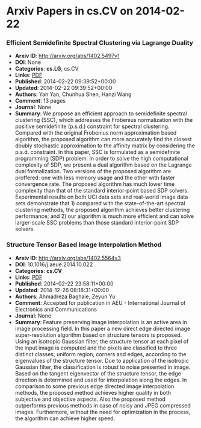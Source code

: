 # Arxiv Papers in cs.CV on 2014-02-22
### Efficient Semidefinite Spectral Clustering via Lagrange Duality
- **Arxiv ID**: http://arxiv.org/abs/1402.5497v1
- **DOI**: None
- **Categories**: **cs.LG**, cs.CV
- **Links**: [PDF](http://arxiv.org/pdf/1402.5497v1)
- **Published**: 2014-02-22 09:39:52+00:00
- **Updated**: 2014-02-22 09:39:52+00:00
- **Authors**: Yan Yan, Chunhua Shen, Hanzi Wang
- **Comment**: 13 pages
- **Journal**: None
- **Summary**: We propose an efficient approach to semidefinite spectral clustering (SSC), which addresses the Frobenius normalization with the positive semidefinite (p.s.d.) constraint for spectral clustering. Compared with the original Frobenius norm approximation based algorithm, the proposed algorithm can more accurately find the closest doubly stochastic approximation to the affinity matrix by considering the p.s.d. constraint. In this paper, SSC is formulated as a semidefinite programming (SDP) problem. In order to solve the high computational complexity of SDP, we present a dual algorithm based on the Lagrange dual formalization. Two versions of the proposed algorithm are proffered: one with less memory usage and the other with faster convergence rate. The proposed algorithm has much lower time complexity than that of the standard interior-point based SDP solvers. Experimental results on both UCI data sets and real-world image data sets demonstrate that 1) compared with the state-of-the-art spectral clustering methods, the proposed algorithm achieves better clustering performance; and 2) our algorithm is much more efficient and can solve larger-scale SSC problems than those standard interior-point SDP solvers.



### Structure Tensor Based Image Interpolation Method
- **Arxiv ID**: http://arxiv.org/abs/1402.5564v3
- **DOI**: 10.1016/j.aeue.2014.10.022
- **Categories**: **cs.CV**
- **Links**: [PDF](http://arxiv.org/pdf/1402.5564v3)
- **Published**: 2014-02-22 23:58:11+00:00
- **Updated**: 2014-12-26 08:18:31+00:00
- **Authors**: Ahmadreza Baghaie, Zeyun Yu
- **Comment**: Accepted for publication in AEU - International Journal of
  Electronics and Communications
- **Journal**: None
- **Summary**: Feature preserving image interpolation is an active area in image processing field. In this paper a new direct edge directed image super-resolution algorithm based on structure tensors is proposed. Using an isotropic Gaussian filter, the structure tensor at each pixel of the input image is computed and the pixels are classified to three distinct classes; uniform region, corners and edges, according to the eigenvalues of the structure tensor. Due to application of the isotropic Gaussian filter, the classification is robust to noise presented in image. Based on the tangent eigenvector of the structure tensor, the edge direction is determined and used for interpolation along the edges. In comparison to some previous edge directed image interpolation methods, the proposed method achieves higher quality in both subjective and objective aspects. Also the proposed method outperforms previous methods in case of noisy and JPEG compressed images. Furthermore, without the need for optimization in the process, the algorithm can achieve higher speed.



